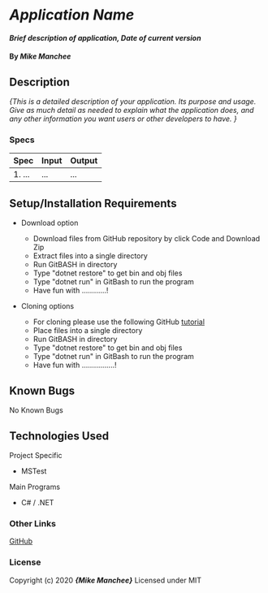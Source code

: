 # _Application Name_

#### _Brief description of application, Date of current version_

#### By _**Mike Manchee**_

## Description

_{This is a detailed description of your application. Its purpose and usage.  Give as much detail as needed to explain what the application does, and any other information you want users or other developers to have. }_

<!-- Brainstorming

 -->
### Specs
| Spec | Input | Output |
| :-------------     | :------------- | :------------- |
|  1. ... | ... | ... |

## Setup/Installation Requirements

* Download option
  * Download files from GitHub repository by click Code and Download Zip
  * Extract files into a single directory 
  * Run GitBASH in directory
  * Type "dotnet restore" to get bin and obj files
  * Type "dotnet run" in GitBash to run the program
  * Have fun with ............! <!-- TITLE HERE -->

* Cloning options
  * For cloning please use the following GitHub [tutorial](https://docs.github.com/en/enterprise/2.16/user/github/creating-cloning-and-archiving-repositories/cloning-a-repository)
  * Place files into a single directory 
  * Run GitBASH in directory
  * Type "dotnet restore" to get bin and obj files
  * Type "dotnet run" in GitBash to run the program
  * Have fun with ................! <!-- TITLE HERE -->

## Known Bugs

No Known Bugs

## Technologies Used

Project Specific
* MSTest

Main Programs
* C# / .NET


### Other Links
[GitHub](https://github.com/mmanchee)

### License

Copyright (c) 2020 **_{Mike Manchee}_**
Licensed under MIT
